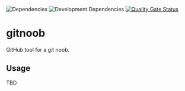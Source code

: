 ![Dependencies](https://david-dm.org/rdarida/gitnoob/status.svg) ![Development Dependencies](https://david-dm.org/rdarida/gitnoob/dev-status.svg) [![Quality Gate Status](https://sonarcloud.io/api/project_badges/measure?project=rdarida_gitnoob&metric=alert_status)](https://sonarcloud.io/dashboard?id=rdarida_gitnoob)

# gitnoob
GitHub tool for a git noob.

## Usage
TBD
